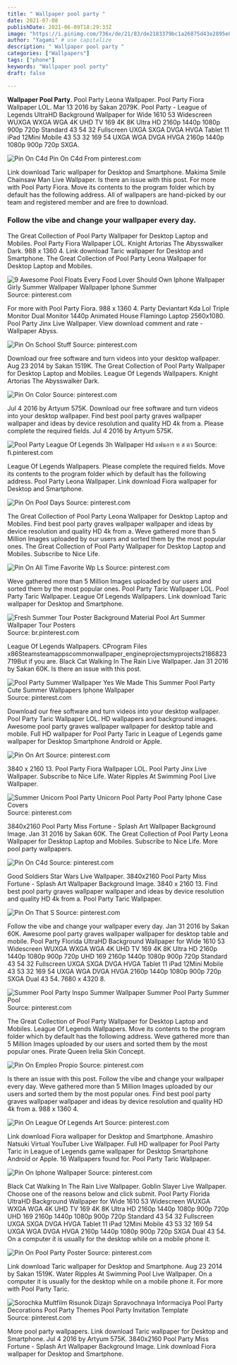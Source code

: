 ```yaml
---
title: " Wallpaper pool party "
date: 2021-07-08
publishDate: 2021-06-09T18:29:33Z
image: "https://i.pinimg.com/736x/de/21/83/de2183379bc1a26875d43e2895e84ee8.jpg"
author: "Yagami" # use capitalize
description: " Wallpaper pool party "
categories: ["Wallpapers"]
tags: ["phone"]
keywords: "Wallpaper pool party"
draft: false

---
```



**Wallpaper Pool Party**. Pool Party Leona Wallpaper. Pool Party Fiora Wallpaper LOL. Mar 13 2016 by Sakan 2079K. Pool Party - League of Legends UltraHD Background Wallpaper for Wide 1610 53 Widescreen WUXGA WXGA WGA 4K UHD TV 169 4K 8K Ultra HD 2160p 1440p 1080p 900p 720p Standard 43 54 32 Fullscreen UXGA SXGA DVGA HVGA Tablet 11 iPad 12Mini Mobile 43 53 32 169 54 UXGA WGA DVGA HVGA 2160p 1440p 1080p 900p 720p SXGA.

![Pin On C4d](https://i.pinimg.com/736x/f9/8b/ce/f98bce3ba5287fc28cb6a869240ecf6b.jpg "Pin On C4d")
Pin On C4d From pinterest.com


Link download Taric wallpaper for Desktop and Smartphone. Makima Smile Chainsaw Man Live Wallpaper. Is there an issue with this post. For more with Pool Party Fiora. Move its contents to the program folder which by default has the following address. All of wallpapers are hand-picked by our team and registered member and are free to download.

### Follow the vibe and change your wallpaper every day.

The Great Collection of Pool Party Wallpaper for Desktop Laptop and Mobiles. Pool Party Fiora Wallpaper LOL. Knight Artorias The Abysswalker Dark. 988 x 1360 4. Link download Taric wallpaper for Desktop and Smartphone. The Great Collection of Pool Party Leona Wallpaper for Desktop Laptop and Mobiles.


![9 Awesome Pool Floats Every Food Lover Should Own Iphone Wallpaper Girly Summer Wallpaper Wallpaper Iphone Summer](https://i.pinimg.com/originals/60/51/72/605172632b2c934ffb5bd5e8e8b1cadd.jpg "9 Awesome Pool Floats Every Food Lover Should Own Iphone Wallpaper Girly Summer Wallpaper Wallpaper Iphone Summer")
Source: pinterest.com

For more with Pool Party Fiora. 988 x 1360 4. Party Deviantart Kda Lol Triple Monitor Dual Monitor 1440p Animated House Flamingo Laptop 2560x1080. Pool Party Jinx Live Wallpaper. View download comment and rate - Wallpaper Abyss.

![Pin On School Stuff](https://i.pinimg.com/736x/c0/5c/41/c05c4194164eebc964db5c1c53ce7a03.jpg "Pin On School Stuff")
Source: pinterest.com

Download our free software and turn videos into your desktop wallpaper. Aug 23 2014 by Sakan 1519K. The Great Collection of Pool Party Wallpaper for Desktop Laptop and Mobiles. League Of Legends Wallpapers. Knight Artorias The Abysswalker Dark.

![Pin On Color](https://i.pinimg.com/originals/d2/1c/b5/d21cb52fddf0d0fe974b6c4e74fa6304.jpg "Pin On Color")
Source: pinterest.com

Jul 4 2016 by Artyum 575K. Download our free software and turn videos into your desktop wallpaper. Find best pool party graves wallpaper wallpaper and ideas by device resolution and quality HD 4k from a. Please complete the required fields. Jul 4 2016 by Artyum 575K.

![Pool Party League Of Legends 3h Wallpaper Hd แฟนอาร ท ส ตว](https://i.pinimg.com/originals/fe/db/d5/fedbd562e195aea06455b3e07cddd479.jpg "Pool Party League Of Legends 3h Wallpaper Hd แฟนอาร ท ส ตว")
Source: fi.pinterest.com

League Of Legends Wallpapers. Please complete the required fields. Move its contents to the program folder which by default has the following address. Pool Party Leona Wallpaper. Link download Fiora wallpaper for Desktop and Smartphone.

![Pin On Pool Days](https://i.pinimg.com/originals/34/b4/c8/34b4c844e64c961341f278598469810d.jpg "Pin On Pool Days")
Source: pinterest.com

The Great Collection of Pool Party Leona Wallpaper for Desktop Laptop and Mobiles. Find best pool party graves wallpaper wallpaper and ideas by device resolution and quality HD 4k from a. Weve gathered more than 5 Million Images uploaded by our users and sorted them by the most popular ones. The Great Collection of Pool Party Wallpaper for Desktop Laptop and Mobiles. Subscribe to Nice Life.

![Pin On All Time Favorite Wp Ls](https://i.pinimg.com/736x/fb/69/b3/fb69b36709124c5a901afc1f01ed8129.jpg "Pin On All Time Favorite Wp Ls")
Source: pinterest.com

Weve gathered more than 5 Million Images uploaded by our users and sorted them by the most popular ones. Pool Party Taric Wallpaper LOL. Pool Party Taric Wallpaper. League Of Legends Wallpapers. Link download Taric wallpaper for Desktop and Smartphone.

![Fresh Summer Tour Poster Background Material Pool Art Summer Wallpaper Tour Posters](https://i.pinimg.com/originals/50/57/e7/5057e7df232087466b6d16c6e79aeb00.jpg "Fresh Summer Tour Poster Background Material Pool Art Summer Wallpaper Tour Posters")
Source: br.pinterest.com

League Of Legends Wallpapers. CProgram Files x86Steamsteamappscommonwallpaper_engineprojectsmyprojects2186823719But if you are. Black Cat Walking In The Rain Live Wallpaper. Jan 31 2016 by Sakan 60K. Is there an issue with this post.

![Pool Party Summer Wallpaper Yes We Made This Summer Pool Party Cute Summer Wallpapers Iphone Wallpaper](https://i.pinimg.com/originals/a0/dc/50/a0dc50bd393b52888c418b43ec410e49.jpg "Pool Party Summer Wallpaper Yes We Made This Summer Pool Party Cute Summer Wallpapers Iphone Wallpaper")
Source: pinterest.com

Download our free software and turn videos into your desktop wallpaper. Pool Party Taric Wallpaper LOL. HD wallpapers and background images. Awesome pool party graves wallpaper wallpaper for desktop table and mobile. Full HD wallpaper for Pool Party Taric in League of Legends game wallpaper for Desktop Smartphone Android or Apple.

![Pin On Art](https://i.pinimg.com/originals/b4/1c/da/b41cdae5dadd0584e471ee9d80564049.png "Pin On Art")
Source: pinterest.com

3840 x 2160 13. Pool Party Fiora Wallpaper LOL. Pool Party Jinx Live Wallpaper. Subscribe to Nice Life. Water Ripples At Swimming Pool Live Wallpaper.

![Summer Unicorn Pool Party Unicorn Pool Party Pool Party Iphone Case Covers](https://i.pinimg.com/originals/65/f6/8c/65f68c5fce6a103bd72ac31bd27a45bd.jpg "Summer Unicorn Pool Party Unicorn Pool Party Pool Party Iphone Case Covers")
Source: pinterest.com

3840x2160 Pool Party Miss Fortune - Splash Art Wallpaper Background Image. Jan 31 2016 by Sakan 60K. The Great Collection of Pool Party Leona Wallpaper for Desktop Laptop and Mobiles. Subscribe to Nice Life. More pool party wallpapers.

![Pin On C4d](https://i.pinimg.com/736x/f9/8b/ce/f98bce3ba5287fc28cb6a869240ecf6b.jpg "Pin On C4d")
Source: pinterest.com

Good Soldiers Star Wars Live Wallpaper. 3840x2160 Pool Party Miss Fortune - Splash Art Wallpaper Background Image. 3840 x 2160 13. Find best pool party graves wallpaper wallpaper and ideas by device resolution and quality HD 4k from a. Pool Party Taric Wallpaper.

![Pin On That S](https://i.pinimg.com/originals/4c/92/f7/4c92f7a5215c6f2139968027526bd6f5.jpg "Pin On That S")
Source: pinterest.com

Follow the vibe and change your wallpaper every day. Jan 31 2016 by Sakan 60K. Awesome pool party graves wallpaper wallpaper for desktop table and mobile. Pool Party Florida UltraHD Background Wallpaper for Wide 1610 53 Widescreen WUXGA WXGA WGA 4K UHD TV 169 4K 8K Ultra HD 2160p 1440p 1080p 900p 720p UHD 169 2160p 1440p 1080p 900p 720p Standard 43 54 32 Fullscreen UXGA SXGA DVGA HVGA Tablet 11 iPad 12Mini Mobile 43 53 32 169 54 UXGA WGA DVGA HVGA 2160p 1440p 1080p 900p 720p SXGA Dual 43 54. 7680 x 4320 8.

![Summer Pool Party Inspo Summer Wallpaper Summer Pool Party Summer Pool](https://i.pinimg.com/736x/6a/6a/5a/6a6a5afdcd852492f9a2d8cff7ab5f66.jpg "Summer Pool Party Inspo Summer Wallpaper Summer Pool Party Summer Pool")
Source: pinterest.com

The Great Collection of Pool Party Wallpaper for Desktop Laptop and Mobiles. League Of Legends Wallpapers. Move its contents to the program folder which by default has the following address. Weve gathered more than 5 Million Images uploaded by our users and sorted them by the most popular ones. Pirate Queen Irelia Skin Concept.

![Pin On Empleo Propio](https://i.pinimg.com/736x/ba/f8/b4/baf8b4e660c8f7ef67c7990e3b500ec2.jpg "Pin On Empleo Propio")
Source: pinterest.com

Is there an issue with this post. Follow the vibe and change your wallpaper every day. Weve gathered more than 5 Million Images uploaded by our users and sorted them by the most popular ones. Find best pool party graves wallpaper wallpaper and ideas by device resolution and quality HD 4k from a. 988 x 1360 4.

![Pin On League Of Legends Art](https://i.pinimg.com/originals/5d/f2/80/5df2805d4b69ed4d366dffc24d1a17e1.jpg "Pin On League Of Legends Art")
Source: pinterest.com

Link download Fiora wallpaper for Desktop and Smartphone. Amashiro Natsuki Virtual YouTuber Live Wallpaper. Full HD wallpaper for Pool Party Taric in League of Legends game wallpaper for Desktop Smartphone Android or Apple. 16 Wallpapers found for. Pool Party Taric Wallpaper.

![Pin On Iphone Wallpaper](https://i.pinimg.com/474x/ba/18/99/ba1899053e199c20bc14bd3593aa72c4.jpg "Pin On Iphone Wallpaper")
Source: pinterest.com

Black Cat Walking In The Rain Live Wallpaper. Goblin Slayer Live Wallpaper. Choose one of the reasons below and click submit. Pool Party Florida UltraHD Background Wallpaper for Wide 1610 53 Widescreen WUXGA WXGA WGA 4K UHD TV 169 4K 8K Ultra HD 2160p 1440p 1080p 900p 720p UHD 169 2160p 1440p 1080p 900p 720p Standard 43 54 32 Fullscreen UXGA SXGA DVGA HVGA Tablet 11 iPad 12Mini Mobile 43 53 32 169 54 UXGA WGA DVGA HVGA 2160p 1440p 1080p 900p 720p SXGA Dual 43 54. On a computer it is usually for the desktop while on a mobile phone it.

![Pin On Pool Party Poster](https://i.pinimg.com/originals/a5/5a/5c/a55a5c3908be8bcdfb0b51df6654cd20.jpg "Pin On Pool Party Poster")
Source: pinterest.com

Link download Taric wallpaper for Desktop and Smartphone. Aug 23 2014 by Sakan 1519K. Water Ripples At Swimming Pool Live Wallpaper. On a computer it is usually for the desktop while on a mobile phone it. For more with Pool Party Taric.

![Sorochka Multfilm Risunok Dizajn Spravochnaya Informaciya Pool Party Decorations Pool Party Themes Pool Party Invitation Template](https://i.pinimg.com/736x/de/21/83/de2183379bc1a26875d43e2895e84ee8.jpg "Sorochka Multfilm Risunok Dizajn Spravochnaya Informaciya Pool Party Decorations Pool Party Themes Pool Party Invitation Template")
Source: pinterest.com

More pool party wallpapers. Link download Taric wallpaper for Desktop and Smartphone. Jul 4 2016 by Artyum 575K. 3840x2160 Pool Party Miss Fortune - Splash Art Wallpaper Background Image. Link download Fiora wallpaper for Desktop and Smartphone.

